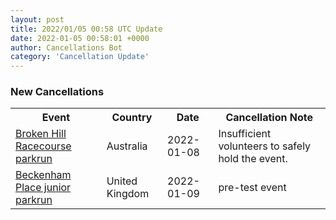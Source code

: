 ```yaml
---
layout: post
title: 2022/01/05 00:58 UTC Update
date: 2022-01-05 00:58:01 +0000
author: Cancellations Bot
category: 'Cancellation Update'
---
```


<h3>New Cancellations</h3>
<div class='hscrollable'>
<table style='width: 100%'>
    <tr>
        <th>Event</th>
        <th>Country</th>
        <th>Date</th>
        <th>Cancellation Note</th>
    </tr>
    <tr>
        <td><a href="https://www.parkrun.com.au/brokenhillracecourse">Broken Hill Racecourse parkrun</a></td>
        <td>Australia</td>
        <td>2022-01-08</td>
        <td>Insufficient volunteers to safely hold the event.</td>
    </tr>
    <tr>
        <td><a href="">Beckenham Place junior parkrun</a></td>
        <td>United Kingdom</td>
        <td>2022-01-09</td>
        <td>pre-test event</td>
    </tr>
</table>
</div>

